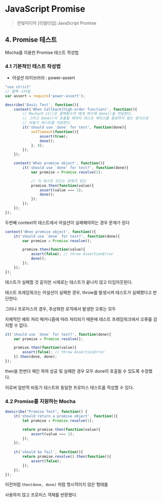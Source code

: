 # JavaScript Promise
> 한빛미디어 [리얼타임] JavaScript Promise

## 4. Promise 테스트

Mocha를 이용한 Promise 테스트 작성법

### 4.1 기본적인 테스트 작성법

- 어설션 라이브러리 : power-assert

```javascript
"use strict"
// 콜백 스타일
var assert = require('power-assert');

describe('Basic Test', function(){
    context('When Callback(high-order function)', function(){
        // Mocha의 it()은 콜백함수의 배개 변수에 done()을 전달한다.
        // 그리고 done()이 호출될 때까지 테스트 케이스를 종료하지 않는 방식으로
        // 비동기 테스트를 지원한다.
        it('should use `done` for test', function(done){
            setTimeout(function(){
                assert(true);
                done();
            }, 0);
        });
    });

    context('When promise object', function(){
        it('should use `done` for test?', function(done){
            var promise = Promise.resolve(1);

            // 이 테스트 코드는 문제가 있다
            promise.then(function(value){
                assert(value === 1);
                done();
            });
        });
    });
});
```

두번째 context의 테스트에서 어설션이 실패해야하는 경우 문제가 된다

```javascript
context('When promise object', function(){
    it('should use `done` for test?', function(done){
        var promise = Promise.resolve();

        promise.then(function(value){
            assert(false); // throw AssertionError
            done();
        });
    });
});
```

테스트가 실패할 것 같지만 시제로는 테스트가 끝나지 않고 타임아웃된다.

테스트 프레임워크는 어설션이 실패한 경우, throw를 발생시켜 테스트가 실패했다고 판단한다.

그러나 프로미스의 경우, 추상화한 로직에서 발생한 오류는 모두

자체적인 예외 처리 메커니즘에 따라 처리되기 때문에 테스트 프레임워크에서 오류를 감지할 수 없다.

```javascript
it('should use `done` for test?', function(done){
    var promise = Promise.resolve();

    promise.then(function(value){
        assert(false); // throw AssertionError
    }).then(done, done);
});
```

then을 한번더 체인 하여 성공 및 실패한 경우 모두 done이 호출될 수 있도록 수정했다.

이로써 일반적 비동기 테스트와 동일한 프로미스 테스트를 작성할 수 있다.



### 4.2 Promise를 지원하는 Mocha

```javascript
doescribe("Promise Test", function() {
    it('should return a promise object', function(){
        let promise = Promise.resolve(1);

        return promise.then(function(value){
            assert(value === 1);
        });
    });
    
    it('should be fail', function(){
        return promise.resolve().then(function(){
            assert(false);
        });
    });
});
```

이전처럼 `then(done, done)` 처럼 명시적이지 않은 형태를

사용하지 않고 프로미스 객체를 반환했다. 
